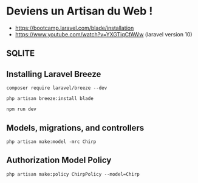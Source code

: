 # Deviens un Artisan du Web !
- https://bootcamp.laravel.com/blade/installation 
- https://www.youtube.com/watch?v=YXGTiqCfAWw (laravel version 10)

## SQLITE

## Installing Laravel Breeze
 ```
composer require laravel/breeze --dev
 
php artisan breeze:install blade

npm run dev
 ```
## Models, migrations, and controllers
 ```
php artisan make:model -mrc Chirp
 ```

## Authorization Model Policy
 ```
php artisan make:policy ChirpPolicy --model=Chirp
 ```


